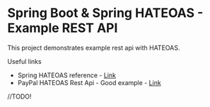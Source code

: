 # Spring Boot & Spring HATEOAS - Example REST API

This project demonstrates example rest api with HATEOAS.

Useful links
* Spring HATEOAS reference - [Link](http://docs.spring.io/autorepo/docs/spring-hateoas/0.20.x/reference/html/#fundamentals.resources)
* PayPal HATEOAS Rest Api - Good example - [Link](https://developer.paypal.com/docs/api/)

//TODO!